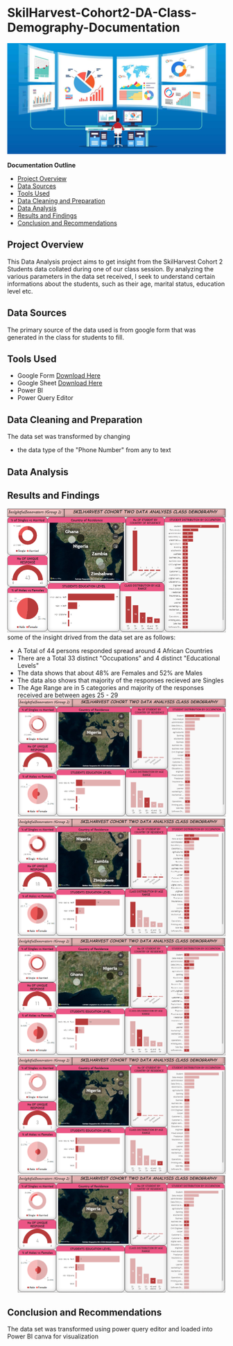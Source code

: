 # SkilHarvest-Cohort2-DA-Class-Demography-Documentation
![](what-is-data-analyst.jpg)


**Documentation Outline**
- [Project Overview](#project-overview)
- [Data Sources](#data-sources)
- [Tools Used](#tools-used)
- [Data Cleaning and Preparation](#data-cleaning-and-preparation)
- [Data Analysis](#data-analysis)
- [Results and Findings](#results-and-findings)
- [Conclusion and Recommendations](#conclusion-and-recommendations)

## Project Overview
This Data Analysis project aims to get insight from the SkilHarvest Cohort 2 Students data 
collated during one of our class session. By analyzing the various parameters in the data set received,
I seek to understand certain informations about the students, such as their age, marital status, education level etc.

## Data Sources
The primary source of the data used is from google form that was generated in the class for students to fill.

## Tools Used
- Google Form [Download Here](https://bit.ly/SkilHarvestClassData)
- Google Sheet [Download Here](https://docs.google.com/spreadsheets/d/1j683Iej1rexP0ZklCt4CQSEjTZpUGAfhIirowQNtk80/edit?resourcekey#gid=120058417)
- Power BI
- Power Query Editor

## Data Cleaning and Preparation
The data set was transformed by changing 
- the data type of the "Phone Number" from any to text

## Data Analysis

## Results and Findings
![](Data-insight-1.png)
some of the insight drived from the data set are as follows:
- A Total of 44 persons responded spread around 4 African Countries
- There are a Total 33 distinct "Occupations" and 4 distinct "Educational Levels"
- The data shows that about 48% are Females and 52% are Males
- The data also shows that majority of the responses recieved are Singles
- The Age Range are in 5 categories and majority of the responses received are between ages 25 - 29
![](Data-insight-2.png)
![](Data-insight-3.png)
![](Data-insight-4.png)
![](Data-insight-5.png)
![](Data-insight-6.png)

## Conclusion and Recommendations
The data set was transformed using power query editor and loaded into Power BI canva for visualization

